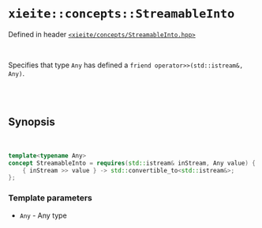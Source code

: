 # `xieite::concepts::StreamableInto`
Defined in header [`<xieite/concepts/StreamableInto.hpp>`](https://github.com/Eczbek/xieite/tree/main/include/xieite/concepts/StreamableInto.hpp)

<br/>

Specifies that type `Any` has defined a `friend operator>>(std::istream&, Any)`.

<br/><br/>

## Synopsis

<br/>

```cpp
template<typename Any>
concept StreamableInto = requires(std::istream& inStream, Any value) {
	{ inStream >> value } -> std::convertible_to<std::istream&>;
};
```
### Template parameters
- `Any` - Any type
